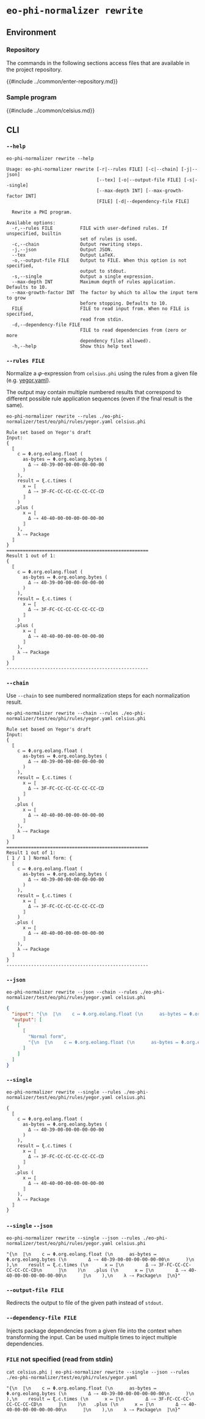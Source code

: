 # `eo-phi-normalizer rewrite`

## Environment

### Repository

The commands in the following sections access files that are available in the project repository.

{{#include ../common/enter-repository.md}}

### Sample program

{{#include ../common/celsius.md}}

## CLI

### `--help`

```$ as console
eo-phi-normalizer rewrite --help
```

```console
Usage: eo-phi-normalizer rewrite [-r|--rules FILE] [-c|--chain] [-j|--json]
                                 [--tex] [-o|--output-file FILE] [-s|--single]
                                 [--max-depth INT] [--max-growth-factor INT]
                                 [FILE] [-d|--dependency-file FILE]

  Rewrite a PHI program.

Available options:
  -r,--rules FILE          FILE with user-defined rules. If unspecified, builtin
                           set of rules is used.
  -c,--chain               Output rewriting steps.
  -j,--json                Output JSON.
  --tex                    Output LaTeX.
  -o,--output-file FILE    Output to FILE. When this option is not specified,
                           output to stdout.
  -s,--single              Output a single expression.
  --max-depth INT          Maximum depth of rules application. Defaults to 10.
  --max-growth-factor INT  The factor by which to allow the input term to grow
                           before stopping. Defaults to 10.
  FILE                     FILE to read input from. When no FILE is specified,
                           read from stdin.
  -d,--dependency-file FILE
                           FILE to read dependencies from (zero or more
                           dependency files allowed).
  -h,--help                Show this help text
```

### `--rules FILE`

Normalize a 𝜑-expression from `celsius.phi` using the rules from a given file (e.g. [yegor.yaml](#yegoryaml)).

The output may contain multiple numbered results that correspond to different possible rule application sequences
(even if the final result is the same).

```$ as console
eo-phi-normalizer rewrite --rules ./eo-phi-normalizer/test/eo/phi/rules/yegor.yaml celsius.phi
```

```console
Rule set based on Yegor's draft
Input:
{
  ⟦
    c ↦ Φ.org.eolang.float (
      as-bytes ↦ Φ.org.eolang.bytes (
        Δ ⤍ 40-39-00-00-00-00-00-00
      )
    ),
    result ↦ ξ.c.times (
      x ↦ ⟦
        Δ ⤍ 3F-FC-CC-CC-CC-CC-CC-CD
      ⟧
    )
   .plus (
      x ↦ ⟦
        Δ ⤍ 40-40-00-00-00-00-00-00
      ⟧
    ),
    λ ⤍ Package
  ⟧
}
====================================================
Result 1 out of 1:
{
  ⟦
    c ↦ Φ.org.eolang.float (
      as-bytes ↦ Φ.org.eolang.bytes (
        Δ ⤍ 40-39-00-00-00-00-00-00
      )
    ),
    result ↦ ξ.c.times (
      x ↦ ⟦
        Δ ⤍ 3F-FC-CC-CC-CC-CC-CC-CD
      ⟧
    )
   .plus (
      x ↦ ⟦
        Δ ⤍ 40-40-00-00-00-00-00-00
      ⟧
    ),
    λ ⤍ Package
  ⟧
}
----------------------------------------------------
```

### `--chain`

Use `--chain` to see numbered normalization steps for each normalization result.

```$ as console
eo-phi-normalizer rewrite --chain --rules ./eo-phi-normalizer/test/eo/phi/rules/yegor.yaml celsius.phi
```

```console
Rule set based on Yegor's draft
Input:
{
  ⟦
    c ↦ Φ.org.eolang.float (
      as-bytes ↦ Φ.org.eolang.bytes (
        Δ ⤍ 40-39-00-00-00-00-00-00
      )
    ),
    result ↦ ξ.c.times (
      x ↦ ⟦
        Δ ⤍ 3F-FC-CC-CC-CC-CC-CC-CD
      ⟧
    )
   .plus (
      x ↦ ⟦
        Δ ⤍ 40-40-00-00-00-00-00-00
      ⟧
    ),
    λ ⤍ Package
  ⟧
}
====================================================
Result 1 out of 1:
[ 1 / 1 ] Normal form: {
  ⟦
    c ↦ Φ.org.eolang.float (
      as-bytes ↦ Φ.org.eolang.bytes (
        Δ ⤍ 40-39-00-00-00-00-00-00
      )
    ),
    result ↦ ξ.c.times (
      x ↦ ⟦
        Δ ⤍ 3F-FC-CC-CC-CC-CC-CC-CD
      ⟧
    )
   .plus (
      x ↦ ⟦
        Δ ⤍ 40-40-00-00-00-00-00-00
      ⟧
    ),
    λ ⤍ Package
  ⟧
}
----------------------------------------------------
```

### `--json`

```$ as json
eo-phi-normalizer rewrite --json --chain --rules ./eo-phi-normalizer/test/eo/phi/rules/yegor.yaml celsius.phi
```

```json
{
  "input": "{\n  ⟦\n    c ↦ Φ.org.eolang.float (\n      as-bytes ↦ Φ.org.eolang.bytes (\n        Δ ⤍ 40-39-00-00-00-00-00-00\n      )\n    ),\n    result ↦ ξ.c.times (\n      x ↦ ⟦\n        Δ ⤍ 3F-FC-CC-CC-CC-CC-CC-CD\n      ⟧\n    )\n   .plus (\n      x ↦ ⟦\n        Δ ⤍ 40-40-00-00-00-00-00-00\n      ⟧\n    ),\n    λ ⤍ Package\n  ⟧\n}",
  "output": [
    [
      [
        "Normal form",
        "{\n  ⟦\n    c ↦ Φ.org.eolang.float (\n      as-bytes ↦ Φ.org.eolang.bytes (\n        Δ ⤍ 40-39-00-00-00-00-00-00\n      )\n    ),\n    result ↦ ξ.c.times (\n      x ↦ ⟦\n        Δ ⤍ 3F-FC-CC-CC-CC-CC-CC-CD\n      ⟧\n    )\n   .plus (\n      x ↦ ⟦\n        Δ ⤍ 40-40-00-00-00-00-00-00\n      ⟧\n    ),\n    λ ⤍ Package\n  ⟧\n}"
      ]
    ]
  ]
}
```

### `--single`

```$ as console
eo-phi-normalizer rewrite --single --rules ./eo-phi-normalizer/test/eo/phi/rules/yegor.yaml celsius.phi
```

```console
{
  ⟦
    c ↦ Φ.org.eolang.float (
      as-bytes ↦ Φ.org.eolang.bytes (
        Δ ⤍ 40-39-00-00-00-00-00-00
      )
    ),
    result ↦ ξ.c.times (
      x ↦ ⟦
        Δ ⤍ 3F-FC-CC-CC-CC-CC-CC-CD
      ⟧
    )
   .plus (
      x ↦ ⟦
        Δ ⤍ 40-40-00-00-00-00-00-00
      ⟧
    ),
    λ ⤍ Package
  ⟧
}
```

### `--single` `--json`

```$ as console
eo-phi-normalizer rewrite --single --json --rules ./eo-phi-normalizer/test/eo/phi/rules/yegor.yaml celsius.phi
```

```console
"{\n  ⟦\n    c ↦ Φ.org.eolang.float (\n      as-bytes ↦ Φ.org.eolang.bytes (\n        Δ ⤍ 40-39-00-00-00-00-00-00\n      )\n    ),\n    result ↦ ξ.c.times (\n      x ↦ ⟦\n        Δ ⤍ 3F-FC-CC-CC-CC-CC-CC-CD\n      ⟧\n    )\n   .plus (\n      x ↦ ⟦\n        Δ ⤍ 40-40-00-00-00-00-00-00\n      ⟧\n    ),\n    λ ⤍ Package\n  ⟧\n}"
```

### `--output-file FILE`

Redirects the output to file of the given path instead of `stdout`.

### `--dependency-file FILE`

Injects package dependencies from a given file into the context when transforming the input.
Can be used multiple times to inject multiple dependencies.

### `FILE` not specified (read from stdin)

```$ as console
cat celsius.phi | eo-phi-normalizer rewrite --single --json --rules ./eo-phi-normalizer/test/eo/phi/rules/yegor.yaml
```

```console
"{\n  ⟦\n    c ↦ Φ.org.eolang.float (\n      as-bytes ↦ Φ.org.eolang.bytes (\n        Δ ⤍ 40-39-00-00-00-00-00-00\n      )\n    ),\n    result ↦ ξ.c.times (\n      x ↦ ⟦\n        Δ ⤍ 3F-FC-CC-CC-CC-CC-CC-CD\n      ⟧\n    )\n   .plus (\n      x ↦ ⟦\n        Δ ⤍ 40-40-00-00-00-00-00-00\n      ⟧\n    ),\n    λ ⤍ Package\n  ⟧\n}"
```
